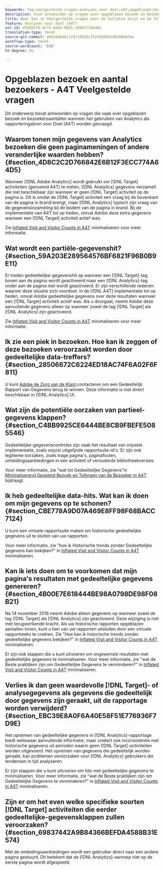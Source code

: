 ```yaml
---
keywords: faq;veelgestelde vragen;analyses voor doel;a4T;opgeblazen;bezoek;bezoeker;gedeeltelijke hit;wees;wees;gedeeltelijk geraakt
description: Vind antwoorden op vragen over opgeblazen bezoek en bezoekersaantallen wanneer het gebruiken van Analytics voor [!DNL Target] (A4T). Leer hoe u "gedeeltelijke gegevens" minimaliseert.
title: Waar kan ik Veelgestelde vragen over de Inflated Visit en de Tellingen van de Bezoeker met A4T vinden?
feature: Analyses voor doel (A4T)
exl-id: e936b1f6-dc72-4ab2-9bb5-169d1710edbe
translation-type: tm+mt
source-git-commit: a92e88b46c72971d5d3c752593d651d8290b674e
workflow-type: tm+mt
source-wordcount: '658'
ht-degree: 0%

---
```


# Opgeblazen bezoek en aantal bezoekers - A4T Veelgestelde vragen

Dit onderwerp bevat antwoorden op vragen die vaak over opgeblazen bezoek en bezoekersaantallen wanneer het gebruiken van Analytics als rapporteringsbron voor Doel (A4T) worden gevraagd.

## Waarom tonen mijn gegevens van Analytics bezoeken die geen paginameningen of andere veranderlijke waarden hebben? {#section_4D8C2C2D766842E6B12F3ECC774A64D5}

Wanneer [!DNL Adobe Analytics] wordt gebruikt om [!DNL Target] activiteiten (genoemd A4T) te meten, [!DNL Analytics] gegevens verzamelt die niet beschikbaar zijn wanneer er geen [!DNL Target] activiteit op de pagina is. Dit is omdat de [!DNL Target] activiteit een vraag bij de bovenkant van de pagina in brand brengt, maar [!DNL Analytics] typisch zijn vraag van de gegevensinzameling bij de bodem van de pagina in brand. Bij de implementatie van A4T tot op heden, omvat Adobe deze extra gegevens wanneer een [!DNL Target] activiteit actief was.

Zie [Inflated Visit and Visitor Counts in A4T](/help/c-integrating-target-with-mac/a4t/c-a4t-troubleshooting/minimizing-inflated-visit-and-visitor-counts-a4t.md#concept_A515C2DE126E44B6AD97754C2C6D5235) minimaliseren voor meer informatie.

## Wat wordt een partiële-gegevenshit? {#section_59A203E289564576BF6821F96B0B9E11}

Er treden gedeeltelijke-gegevenshit op wanneer een [!DNL Target]-tag boven aan de pagina wordt geactiveerd maar een [!DNL Analytics]-tag onder aan de pagina niet wordt geactiveerd. Er zijn verschillende redenen waarom deze situatie zich voordoet. In de [!DNL A4T] implementatie tot op heden, omvat Adobe gedeeltelijke gegevens over deze resultaten wanneer een [!DNL Target] activiteit actief was. Als u doorgaat, neemt Adobe deze aanvullende gegevens alleen op wanneer zowel de tag [!DNL Target] als [!DNL Analytics] zijn geactiveerd.

Zie [Inflated Visit and Visitor Counts in A4T](/help/c-integrating-target-with-mac/a4t/c-a4t-troubleshooting/minimizing-inflated-visit-and-visitor-counts-a4t.md#concept_A515C2DE126E44B6AD97754C2C6D5235) minimaliseren voor meer informatie.

## Ik zie een piek in bezoeken. Hoe kan ik zeggen of deze bezoeken veroorzaakt worden door gedeeltelijke data-treffers? {#section_28506672C6224ED18AC74F6A02F6F811}

U kunt [Adobe de Zorg van de Klant ](/help/cmp-resources-and-contact-information.md#reference_ACA3391A00EF467B87930A450050077C) contacteren om een Gedeeltelijk Rapport van Gegevens terug te winnen. Deze informatie is niet direct beschikbaar in [!DNL Analytics] UI.

## Wat zijn de potentiële oorzaken van partieel-gegevens klappen? {#section_C4BB9925CE6444BE8CB9FBEFE5085546}

Gedeeltelijke-gegevenscontroles zijn vaak het resultaat van onjuiste implementatie, zoals onjuist uitgelijnde rapportsuite-id&#39;s. Er zijn ook legitieme oorzaken, zoals trage pagina&#39;s, paginafouten, omleidingsaanbiedingen in een activiteit of verouderde bibliotheekversies.

Voor meer informatie, zie &quot;wat tot Gedeeltelijke Gegevens&quot;in [Minimaliserend Geopend Bezoek en Tellingen van de Bezoeker in A4T](/help/c-integrating-target-with-mac/a4t/c-a4t-troubleshooting/minimizing-inflated-visit-and-visitor-counts-a4t.md#concept_A515C2DE126E44B6AD97754C2C6D5235) bijdraagt.

## Ik heb gedeeltelijke data-hits. Wat kan ik doen om mijn gegevens op te schonen? {#section_CBE778A9D07A469E8FF98F68BACC7124}

U kunt een virtuele rapportsuite maken om historische gedeeltelijke gegevens uit te sluiten van uw rapporten.

Voor meer informatie, zie &quot;hoe ik Historische trends zonder Gedeeltelijke gegevens kan bekijken?&quot; in [Inflated Visit and Visitor Counts in A4T](/help/c-integrating-target-with-mac/a4t/c-a4t-troubleshooting/minimizing-inflated-visit-and-visitor-counts-a4t.md#concept_A515C2DE126E44B6AD97754C2C6D5235) minimaliseren.

## Kan ik iets doen om te voorkomen dat mijn pagina&#39;s resultaten met gedeeltelijke gegevens genereren? {#section_4B00E7E618444BE98A0798DE98F08B21}

Na 14 november 2016 neemt Adobe alleen gegevens op wanneer zowel de tag [!DNL Target] als [!DNL Analytics] zijn geactiveerd. Deze wijziging is niet met terugwerkende kracht. Als uw historische rapporten opgeblazen aantallen tonen, kunt u hen van uw rapporten uitsluiten door een virtuele rapportreeks te creëren. Zie &quot;Hoe kan ik historische trends zonder gedeeltelijke gegevens bekijken?&quot; in [Inflated Visit and Visitor Counts in A4T](/help/c-integrating-target-with-mac/a4t/c-a4t-troubleshooting/minimizing-inflated-visit-and-visitor-counts-a4t.md#concept_A515C2DE126E44B6AD97754C2C6D5235) minimaliseren.

Er zijn ook stappen die u kunt uitvoeren om ongewenste resultaten met gedeeltelijke gegevens te minimaliseren. Voor meer informatie, zie &quot;wat de Beste praktijken zijn om Gedeeltelijke Gegevens te verminderen?&quot; in [Inflated Visit and Visitor Counts in A4T](/help/c-integrating-target-with-mac/a4t/c-a4t-troubleshooting/minimizing-inflated-visit-and-visitor-counts-a4t.md#concept_A515C2DE126E44B6AD97754C2C6D5235) minimaliseren.

## Verlies ik dan geen waardevolle [!DNL Target]- of analysegegevens als gegevens die gedeeltelijk door gegevens zijn geraakt, uit de rapportage worden verwijderd? {#section_EBC39E8A0F6A40E58F51E776936F7D9E}

Het opnemen van gedeeltelijke gegevens in [!DNL Analytics]-rapportage biedt weliswaar aanvullende informatie, maar creëert ook inconsistentie met historische gegevens uit perioden waarin geen [!DNL Target]-activiteiten werden uitgevoerd. Het opnemen van gegevens die gedeeltelijk worden geraakt, kan problemen veroorzaken voor [!DNL Analytics] gebruikers die tendensen in tijd analyseren.

Er zijn stappen die u kunt uitvoeren om hits met gedeeltelijke gegevens te minimaliseren. Voor meer informatie, zie &quot;wat de Beste praktijken zijn om Gedeeltelijke Gegevens te verminderen?&quot; in [Inflated Visit and Visitor Counts in A4T](/help/c-integrating-target-with-mac/a4t/c-a4t-troubleshooting/minimizing-inflated-visit-and-visitor-counts-a4t.md#concept_A515C2DE126E44B6AD97754C2C6D5235) minimaliseren.

## Zijn er om het even welke specifieke soorten [!DNL Target] activiteiten die eerder gedeeltelijke-gegevensklappen zullen veroorzaken? {#section_69837442A9B84366BEFDA4588B31E574}

Met de omleidingsaanbiedingen wordt een gebruiker direct naar een andere pagina gestuurd. Dit betekent dat de [!DNL Analytics]-aanroep niet op de eerste pagina wordt afgespeeld.
